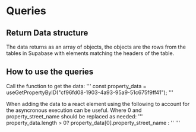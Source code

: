 # Queries
## Return Data structure
The data returns as an array of objects, the objects are the rows from the tables in Supabase with elements matching the headers of the table.

## How to use the queries
Call the function to get the data:
'''
const property_data = useGetPropertyByID("cf96fd08-1903-4a93-95a9-51c675f9ff41");
'''

When adding the data to a react element using the following to account for the asyncronous execution can be useful. Where 0 and property_street_name should be replaced as needed:
'''
property_data.length > 0? property_data[0].property_street_name : ''
'''
